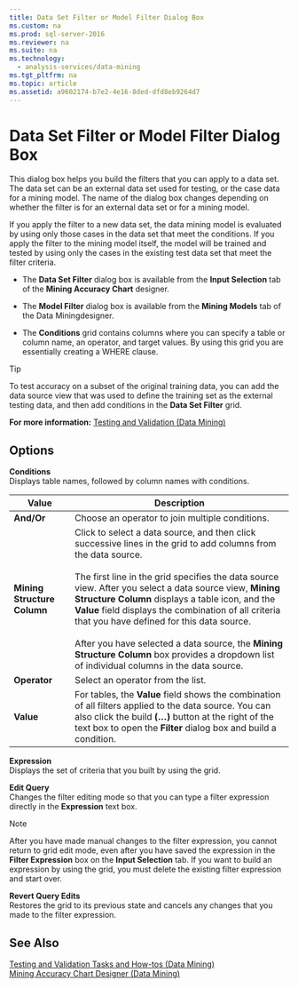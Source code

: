 ```yaml
---
title: Data Set Filter or Model Filter Dialog Box
ms.custom: na
ms.prod: sql-server-2016
ms.reviewer: na
ms.suite: na
ms.technology: 
  - analysis-services/data-mining
ms.tgt_pltfrm: na
ms.topic: article
ms.assetid: a9602174-b7e2-4e16-8ded-dfd8eb9264d7
---
```

# Data Set Filter or Model Filter Dialog Box
  This dialog box helps you build the filters that you can apply to a data set.  The data set can be an external data set used for testing, or the case data for a mining model. The name of the dialog box changes depending on whether the filter is for an external data set or for a mining model.  
  
 If you apply the filter to a new data set, the data mining model is evaluated by using only those cases in the data set that meet the conditions. If you apply the filter to the mining model itself, the model will be trained and tested by using only the cases in the existing test data set that meet the filter criteria.  
  
-   The **Data Set Filter** dialog box is available from the **Input Selection** tab of the **Mining Accuracy Chart** designer.  
  
-   The **Model Filter** dialog box is available from the **Mining Models** tab of the Data Miningdesigner.  
  
-   The **Conditions** grid contains columns where you can specify a table or column name, an operator, and target values. By using this grid you are essentially creating a WHERE clause.  
  
> [!TIP]  
>  To test accuracy on a subset of the original training data, you can add the data source view that was used to define the training set as the external testing data, and then add conditions in the **Data Set Filter** grid.  
  
 **For more information:** [Testing and Validation &#40;Data Mining&#41;](../Topic/Testing%20and%20Validation%20\(Data%20Mining\).md)  
  
## Options  
 **Conditions**  
 Displays table names, followed by column names with conditions.  
  
|Value|Description|  
|-----------|-----------------|  
|**And\/Or**|Choose an operator to join multiple conditions.|  
|**Mining Structure Column**|Click to select a data source, and then click successive lines in the grid to add columns from the data source.<br /><br /> The first line in the grid specifies the data source view. After you select a data source view, **Mining Structure Column** displays a table icon, and the **Value** field displays the combination of all criteria that you have defined for this data source.<br /><br /> After you have selected a data source, the **Mining Structure Column** box provides a dropdown list of individual columns in the data source.|  
|**Operator**|Select an operator from the list.|  
|**Value**|For tables, the **Value** field shows the combination of all filters applied to the data source. You can also click the build **\(…\)** button at the right of the text box to open the **Filter** dialog box and build a condition.|  
  
 **Expression**  
 Displays the set of criteria that you built by using the grid.  
  
 **Edit Query**  
 Changes the filter editing mode so that you can type a filter expression directly in the **Expression** text box.  
  
> [!NOTE]  
>  After you have made manual changes to the filter expression, you cannot return to grid edit mode, even after you have saved the expression in the **Filter Expression** box on the **Input Selection** tab. If you want to build an expression by using the grid, you must delete the existing filter expression and start over.  
  
 **Revert Query Edits**  
 Restores the grid to its previous state and cancels any changes that you made to the filter expression.  
  
## See Also  
 [Testing and Validation Tasks and How-tos &#40;Data Mining&#41;](../Topic/Testing%20and%20Validation%20Tasks%20and%20How-tos%20\(Data%20Mining\).md)   
 [Mining Accuracy Chart Designer &#40;Data Mining&#41;](../Topic/Mining%20Accuracy%20Chart%20Designer%20\(Data%20Mining\).md)  
  
  